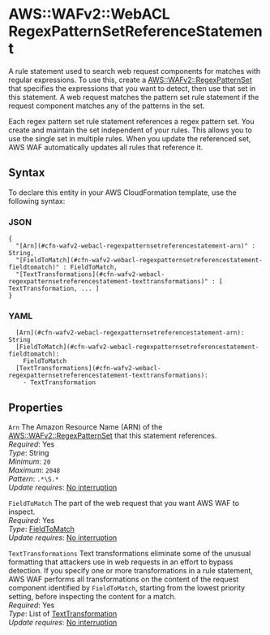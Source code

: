 # AWS::WAFv2::WebACL RegexPatternSetReferenceStatement<a name="aws-properties-wafv2-webacl-regexpatternsetreferencestatement"></a>

A rule statement used to search web request components for matches with regular expressions\. To use this, create a [AWS::WAFv2::RegexPatternSet](aws-resource-wafv2-regexpatternset.md) that specifies the expressions that you want to detect, then use that set in this statement\. A web request matches the pattern set rule statement if the request component matches any of the patterns in the set\.

Each regex pattern set rule statement references a regex pattern set\. You create and maintain the set independent of your rules\. This allows you to use the single set in multiple rules\. When you update the referenced set, AWS WAF automatically updates all rules that reference it\.

## Syntax<a name="aws-properties-wafv2-webacl-regexpatternsetreferencestatement-syntax"></a>

To declare this entity in your AWS CloudFormation template, use the following syntax:

### JSON<a name="aws-properties-wafv2-webacl-regexpatternsetreferencestatement-syntax.json"></a>

```
{
  "[Arn](#cfn-wafv2-webacl-regexpatternsetreferencestatement-arn)" : String,
  "[FieldToMatch](#cfn-wafv2-webacl-regexpatternsetreferencestatement-fieldtomatch)" : FieldToMatch,
  "[TextTransformations](#cfn-wafv2-webacl-regexpatternsetreferencestatement-texttransformations)" : [ TextTransformation, ... ]
}
```

### YAML<a name="aws-properties-wafv2-webacl-regexpatternsetreferencestatement-syntax.yaml"></a>

```
  [Arn](#cfn-wafv2-webacl-regexpatternsetreferencestatement-arn): String
  [FieldToMatch](#cfn-wafv2-webacl-regexpatternsetreferencestatement-fieldtomatch):
    FieldToMatch
  [TextTransformations](#cfn-wafv2-webacl-regexpatternsetreferencestatement-texttransformations):
    - TextTransformation
```

## Properties<a name="aws-properties-wafv2-webacl-regexpatternsetreferencestatement-properties"></a>

`Arn` <a name="cfn-wafv2-webacl-regexpatternsetreferencestatement-arn"></a>
The Amazon Resource Name \(ARN\) of the [AWS::WAFv2::RegexPatternSet](aws-resource-wafv2-regexpatternset.md) that this statement references\.  
_Required_: Yes  
_Type_: String  
_Minimum_: `20`  
_Maximum_: `2048`  
_Pattern_: `.*\S.*`  
_Update requires_: [No interruption](https://docs.aws.amazon.com/AWSCloudFormation/latest/UserGuide/using-cfn-updating-stacks-update-behaviors.html#update-no-interrupt)

`FieldToMatch` <a name="cfn-wafv2-webacl-regexpatternsetreferencestatement-fieldtomatch"></a>
The part of the web request that you want AWS WAF to inspect\.  
_Required_: Yes  
_Type_: [FieldToMatch](aws-properties-wafv2-webacl-fieldtomatch.md)  
_Update requires_: [No interruption](https://docs.aws.amazon.com/AWSCloudFormation/latest/UserGuide/using-cfn-updating-stacks-update-behaviors.html#update-no-interrupt)

`TextTransformations` <a name="cfn-wafv2-webacl-regexpatternsetreferencestatement-texttransformations"></a>
Text transformations eliminate some of the unusual formatting that attackers use in web requests in an effort to bypass detection\. If you specify one or more transformations in a rule statement, AWS WAF performs all transformations on the content of the request component identified by `FieldToMatch`, starting from the lowest priority setting, before inspecting the content for a match\.  
_Required_: Yes  
_Type_: List of [TextTransformation](aws-properties-wafv2-webacl-texttransformation.md)  
_Update requires_: [No interruption](https://docs.aws.amazon.com/AWSCloudFormation/latest/UserGuide/using-cfn-updating-stacks-update-behaviors.html#update-no-interrupt)
